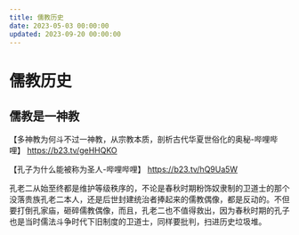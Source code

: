 ```yaml
---
title: 儒教历史
date: 2023-05-03 00:00:00
updated: 2023-09-20 00:00:00
---
```


# 儒教历史

## 儒教是一神教

【多神教为何斗不过一神教，从宗教本质，剖析古代华夏世俗化的奥秘-哔哩哔哩】 https://b23.tv/geHHQKO

【孔子为什么能被称为圣人-哔哩哔哩】 https://b23.tv/hQ9Ua5W

孔老二从始至终都是维护等级秩序的，不论是春秋时期粉饰奴隶制的卫道士的那个没落贵族孔老二本人，还是后世封建统治者捧起来的儒教偶像，都是反动的。不但要打倒孔家庙，砸碎儒教偶像，而且，孔老二也不值得救出，因为春秋时期的孔子也是当时儒法斗争时代下旧制度的卫道士，同样要批判，扫进历史垃圾堆。
